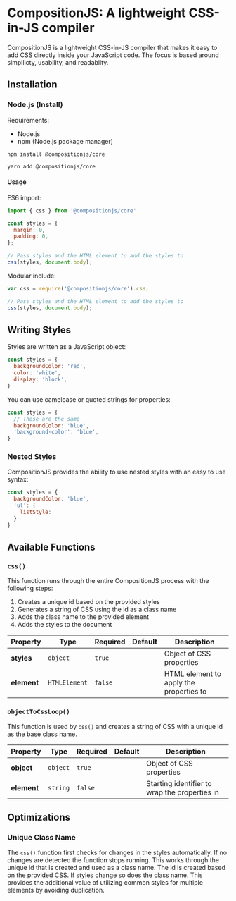 # CompositionJS: A lightweight CSS-in-JS compiler

CompositionJS is a lightweight CSS-in-JS compiler that makes it easy to add CSS directly inside your JavaScript code. The focus is based around simpilicty, usability, and readablity.

## Installation

### Node.js (Install)

Requirements:

* Node.js
* npm (Node.js package manager)

```
npm install @compositionjs/core

yarn add @compositionjs/core
```

#### Usage

ES6 import:

```js
import { css } from '@compositionjs/core'

const styles = {
  margin: 0,
  padding: 0,
};

// Pass styles and the HTML element to add the styles to
css(styles, document.body);
```

Modular include:

```js
var css = require('@compositionjs/core').css;

// Pass styles and the HTML element to add the styles to
css(styles, document.body);
```

## Writing Styles

Styles are written as a JavaScript object:

```js
const styles = {
  backgroundColor: 'red',
  color: 'white',
  display: 'block',
}
```

You can use camelcase or quoted strings for properties:

```js
const styles = {
  // These are the same
  backgroundColor: 'blue',
  'background-color': 'blue',
}
```

### Nested Styles

CompositionJS provides the ability to use nested styles with an easy to use syntax:

```js
const styles = {
  backgroundColor: 'blue',
  'ul': {
    listStyle:
  }
}
```

## Available Functions

### `css()`

This function runs through the entire CompositionJS process with the following steps:

1. Creates a unique id based on the provided styles
2. Generates a string of CSS using the id as a class name
3. Adds the class name to the provided element
4. Adds the styles to the document

| Property | Type | Required | Default | Description |
| --- | --- | --- | --- | --- |
| **styles** | `object` | `true` | | Object of CSS properties |
| **element** | `HTMLElement` | `false` | | HTML element to apply the properties to |

### `objectToCssLoop()`

This function is used by `css()` and creates a string of CSS with a unique id as the base class name.

| Property | Type | Required | Default | Description |
| --- | --- | --- | --- | --- |
| **object** | `object` | `true` | | Object of CSS properties |
| **element** | `string` | `false` | | Starting identifier to wrap the properties in |

## Optimizations

### Unique Class Name

The `css()` function first checks for changes in the styles automatically. If no changes are detected the function stops running. This works through the unique id that is created and used as a class name. The id is created based on the provided CSS. If styles change so does the class name. This provides the additional value of utilizing common styles for multiple elements by avoiding duplication.
